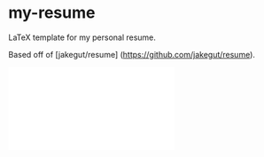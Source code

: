 # my-resume

LaTeX template for my personal resume.

Based off of [jakegut/resume] (https://github.com/jakegut/resume).

![Resume Preview](Norman_Bui_Resume.pdf)
